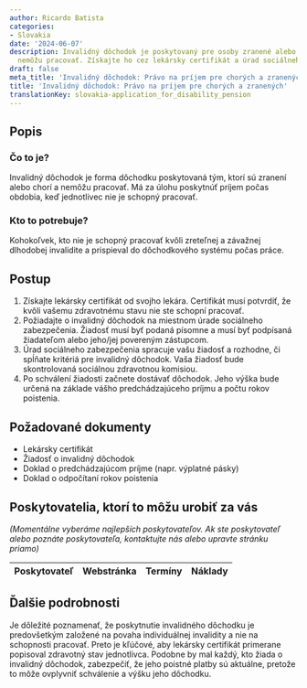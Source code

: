 ```yaml
---
author: Ricardo Batista
categories:
- Slovakia
date: '2024-06-07'
description: Invalidný dôchodok je poskytovaný pre osoby zranené alebo choré, ktoré
  nemôžu pracovať. Získajte ho cez lekársky certifikát a úrad sociálneho zabezpečenia.
draft: false
meta_title: 'Invalidný dôchodok: Právo na príjem pre chorých a zranených'
title: 'Invalidný dôchodok: Právo na príjem pre chorých a zranených'
translationKey: slovakia-application_for_disability_pension
---
```



## Popis
### Čo to je?
Invalidný dôchodok je forma dôchodku poskytovaná tým, ktorí sú zranení alebo chorí a nemôžu pracovať. Má za úlohu poskytnúť príjem počas obdobia, keď jednotlivec nie je schopný pracovať.

### Kto to potrebuje?
Kohokoľvek, kto nie je schopný pracovať kvôli zreteľnej a závažnej dlhodobej invalidite a prispieval do dôchodkového systému počas práce.

## Postup
1. Získajte lekársky certifikát od svojho lekára. Certifikát musí potvrdiť, že kvôli vašemu zdravotnému stavu nie ste schopní pracovať.
2. Požiadajte o invalidný dôchodok na miestnom úrade sociálneho zabezpečenia. Žiadosť musí byť podaná písomne a musí byť podpísaná žiadateľom alebo jeho/jej povereným zástupcom.
3. Úrad sociálneho zabezpečenia spracuje vašu žiadosť a rozhodne, či spĺňate kritériá pre invalidný dôchodok. Vaša žiadosť bude skontrolovaná sociálnou zdravotnou komisiou.
4. Po schválení žiadosti začnete dostávať dôchodok. Jeho výška bude určená na základe vášho predchádzajúceho príjmu a počtu rokov poistenia.

## Požadované dokumenty
- Lekársky certifikát
- Žiadosť o invalidný dôchodok
- Doklad o predchádzajúcom príjme (napr. výplatné pásky)
- Doklad o odpočítaní rokov poistenia

## Poskytovatelia, ktorí to môžu urobiť za vás

_(Momentálne vyberáme najlepších poskytovateľov. Ak ste poskytovateľ alebo poznáte poskytovateľa, kontaktujte nás alebo upravte stránku priamo)_

| Poskytovateľ    |     Webstránka  |     Termíny      |       Náklady    |
| --------------- | --------------- |  :-------------: | :-------------: |

## Ďalšie podrobnosti
Je dôležité poznamenať, že poskytnutie invalidného dôchodku je predovšetkým založené na povaha individuálnej invalidity a nie na schopnosti pracovať. Preto je kľúčové, aby lekársky certifikát primerane popisoval zdravotný stav jednotlivca. Podobne by mal každý, kto žiada o invalidný dôchodok, zabezpečiť, že jeho poistné platby sú aktuálne, pretože to môže ovplyvniť schválenie a výšku jeho dôchodku.